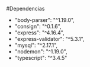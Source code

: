 #Dependencias

- "body-parser": "^1.19.0",
- "consign": "^0.1.6",
- "express": "^4.16.4",
- "express-validator": "^5.3.1",
- "mysql": "^2.17.1",
- "nodemon": "^1.19.0",
- "typescript": "^3.4.5"
